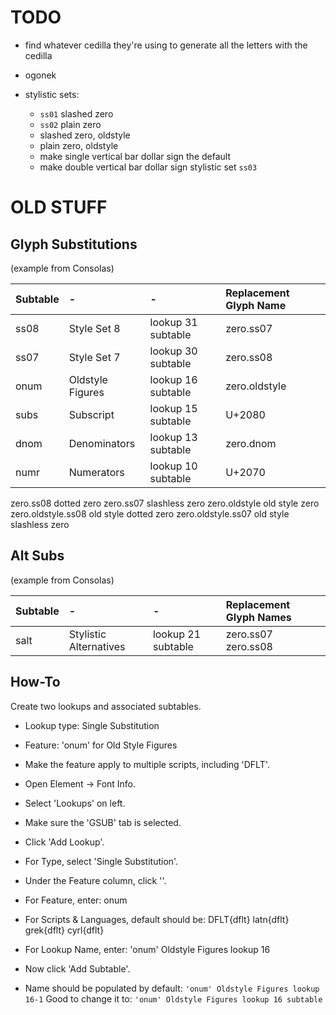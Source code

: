 # TODO

-   find whatever cedilla they're using to generate all the letters
    with the cedilla

-   ogonek

-   stylistic sets:

    -   `ss01` slashed zero
    -   `ss02` plain zero
    -   slashed zero, oldstyle
    -   plain zero, oldstyle
    -   make single vertical bar dollar sign the default
    -   make double vertical bar dollar sign stylistic set `ss03`

# OLD STUFF

## Glyph Substitutions

(example from Consolas)

| Subtable | -                | -                  | Replacement Glyph Name |
|:---------|:-----------------|:-------------------|:-----------------------|
| ss08     | Style Set 8      | lookup 31 subtable | zero.ss07              |
| ss07     | Style Set 7      | lookup 30 subtable | zero.ss08              |
| onum     | Oldstyle Figures | lookup 16 subtable | zero.oldstyle          |
| subs     | Subscript        | lookup 15 subtable | U+2080                 |
| dnom     | Denominators     | lookup 13 subtable | zero.dnom              |
| numr     | Numerators       | lookup 10 subtable | U+2070                 |

zero.ss08 dotted zero
zero.ss07 slashless zero
zero.oldstyle old style zero
zero.oldstyle.ss08 old style dotted zero
zero.oldstyle.ss07 old style slashless zero

## Alt Subs

(example from Consolas)

| Subtable | -                      | -                  | Replacement Glyph Names |
|:---------|:-----------------------|:-------------------|:------------------------|
| salt     | Stylistic Alternatives | lookup 21 subtable | zero.ss07 zero.ss08     |

## How-To

Create two lookups and associated subtables.

-   Lookup type: Single Substitution
-   Feature: 'onum' for Old Style Figures
-   Make the feature apply to multiple scripts, including 'DFLT'.

-   Open Element -> Font Info.
-   Select 'Lookups' on left.
-   Make sure the 'GSUB' tab is selected.
-   Click 'Add Lookup'.
-   For Type, select 'Single Substitution'.
-   Under the Feature column, click '<New>'.
-   For Feature, enter: onum
-   For Scripts & Languages, default should be: DFLT{dflt} latn{dflt} grek{dflt} cyrl{dflt}
-   For Lookup Name, enter: 'onum' Oldstyle Figures lookup 16

-   Now click 'Add Subtable'.
-   Name should be populated by default: `'onum' Oldstyle Figures lookup 16-1`
    Good to change it to: `'onum' Oldstyle Figures lookup 16 subtable`

